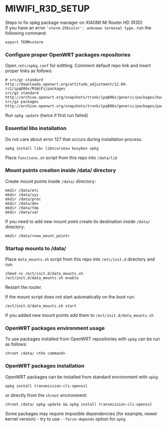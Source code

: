 # MIWIFI_R3D_SETUP
Steps to fix opkg package manager on XIAOMI Mi Router HD (R3D)  
If you have an error ```'xterm-256color': unknown terminal type.``` run the following command:
```
export TERM=xterm
```

### Configure proper OpenWRT packages repositories
Open ```/etc/opkg.conf``` for editting. Comment default repo link and insert proper links as follows:
```
# src/gz standard http://downloads.openwrt.org/attitude_adjustment/12.09-rc1/ipq806x/MiWiFi/packages
src/gz standard http://archive.openwrt.org/snapshots/trunk/ipq806x/generic/packages/base
src/gz packages http://archive.openwrt.org/snapshots/trunk/ipq806x/generic/packages/packages
```
Run ```opkg update``` (twice if first run failed)

### Essential libs installation
Do not care about error 127 that occurs during installation process. 
```
opkg install libc libncursesw busybox opkg
```  
Place ```functions.sh``` script from this repo into ```/data/lib```

### Mount points creation inside /data/ directory
Create mount points inside ```/data/``` directory:
```
mkdir /data/etc
mkdir /data/sys
mkdir /data/proc
mkdir /data/dev
mkdir /data/tmp
mkdir /data/var
```
If you need to add new mount point create its destination inside ```/data/``` directory:
```
mkdir /data/<new_mount_point>
```

### Startup mounts to /data/
Place ```data_mounts.sh``` script from this repo into ```/etc/init.d``` directory and run:
```
chmod +x /ect/init.d/data_mounts.sh
/ect/init.d/data_mounts.sh enable
```
Restart the router.

If the mount script does not start automatically on the boot run:
```
/ect/init.d/data_mounts.sh start
```
If you added new mount points add them to ```/ect/init.d/data_mounts.sh```

### OpenWRT packages environment usage
To use packages installed from OpenWRT repositories with ```opkg``` can be run as follows:
```
chroot /data/ <the command>
```

### OpenWRT packages installation
OpenWRT packages can be installed from standard environment with ```opkg```:
```
opkg install transmission-cli-openssl
```
or directly from the ```chroot``` environment:
```
chroot /data/ opkg update && opkg install transmission-cli-openssl
```
Some packages may require imposible dependencies (for example, newer kernel version) - 
try to use ```--force-depends``` option for ```opkg```

